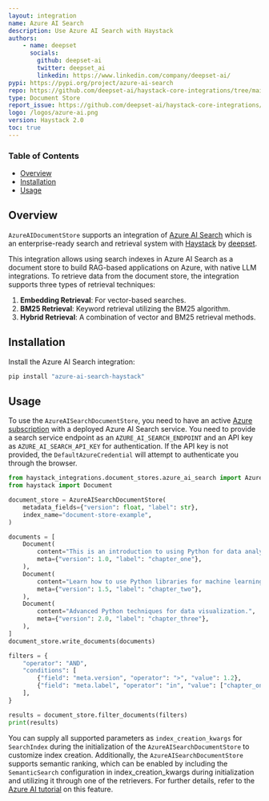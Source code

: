 ```yaml
---
layout: integration
name: Azure AI Search
description: Use Azure AI Search with Haystack
authors:
    - name: deepset
      socials:
        github: deepset-ai
        twitter: deepset_ai
        linkedin: https://www.linkedin.com/company/deepset-ai/
pypi: https://pypi.org/project/azure-ai-search
repo: https://github.com/deepset-ai/haystack-core-integrations/tree/main/integrations/azure-ai-search
type: Document Store
report_issue: https://github.com/deepset-ai/haystack-core-integrations/issues
logo: /logos/azure-ai.png
version: Haystack 2.0
toc: true
---
```


### **Table of Contents**
- [Overview](#overview)
- [Installation](#installation)
- [Usage](#usage)

## Overview

`AzureAIDocumentStore` supports an integration of [Azure AI Search](https://learn.microsoft.com/en-us/azure/search/search-what-is-azure-search) which is an enterprise-ready search and retrieval system with [Haystack](https://haystack.deepset.ai/) by [deepset](https://www.deepset.ai).

This integration allows using search indexes in Azure AI Search as a document store to build RAG-based applications on Azure, with native LLM integrations. To retrieve data from the document store, the integration supports three types of retrieval techniques:

1. **Embedding Retrieval**: For vector-based searches.
2. **BM25 Retrieval**: Keyword retrieval utilizing the BM25 algorithm.
3. **Hybrid Retrieval**: A combination of vector and BM25 retrieval methods.

## Installation

Install the Azure AI Search integration:

```bash
pip install "azure-ai-search-haystack"
```

## Usage

To use the `AzureAISearchDocumentStore`, you need to have an active [Azure subscription](https://azure.microsoft.com/en-us/products/ai-services/ai-search) with a deployed Azure AI Search service. You need to provide a search service endpoint as an `AZURE_AI_SEARCH_ENDPOINT` and an API key as `AZURE_AI_SEARCH_API_KEY` for authentication. If the API key is not provided, the `DefaultAzureCredential` will attempt to authenticate you through the browser.

```python
from haystack_integrations.document_stores.azure_ai_search import AzureAISearchDocumentStore
from haystack import Document

document_store = AzureAISearchDocumentStore(
    metadata_fields={"version": float, "label": str},
    index_name="document-store-example",
)

documents = [
    Document(
        content="This is an introduction to using Python for data analysis.",
        meta={"version": 1.0, "label": "chapter_one"},
    ),
    Document(
        content="Learn how to use Python libraries for machine learning.",
        meta={"version": 1.5, "label": "chapter_two"},
    ),
    Document(
        content="Advanced Python techniques for data visualization.",
        meta={"version": 2.0, "label": "chapter_three"},
    ),
]
document_store.write_documents(documents)

filters = {
    "operator": "AND",
    "conditions": [
        {"field": "meta.version", "operator": ">", "value": 1.2},
        {"field": "meta.label", "operator": "in", "value": ["chapter_one", "chapter_three"]},
    ],
}

results = document_store.filter_documents(filters)
print(results)
```

You can supply all supported parameters as `index_creation_kwargs` for `SearchIndex` during the initialization of the `AzureAISearchDocumentStore` to customize index creation. Additionally, the `AzureAISearchDocumentStore` supports semantic ranking, which can be enabled by including the `SemanticSearch` configuration in index_creation_kwargs during initialization and utilizing it through one of the retrievers. For further details, refer to the [Azure AI tutorial](https://learn.microsoft.com/en-us/azure/search/search-get-started-semantic?tabs=dotnet) on this feature.

